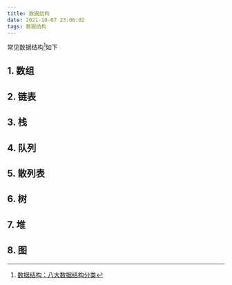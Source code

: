 ```yaml
---
title: 数据结构
date: 2021-10-07 23:06:02
tags: 数据结构
---
```


常见数据结构[^数据结构]如下

## 1. 数组

## 2. 链表

## 3. 栈

## 4. 队列

## 5. 散列表

## 6. 树

## 7. 堆

## 8. 图

[^数据结构]: [数据结构：八大数据结构分类](https://blog.csdn.net/yeyazhishang/article/details/82353846)
